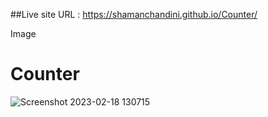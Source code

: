 ##Live site URL :  https://shamanchandini.github.io/Counter/

Image
# Counter
![Screenshot 2023-02-18 130715](https://user-images.githubusercontent.com/89247662/219848174-4fa35b44-45e5-4234-b14c-0a42cfc12f86.png)

